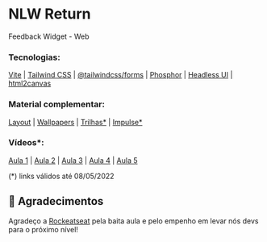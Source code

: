 # NLW Return
Feedback Widget - Web

### Tecnologias:
[Vite](https://vitejs.dev/guide/#scaffolding-your-first-vite-project) | 
[Tailwind CSS](https://tailwindcss.com/docs/installation) |
[@tailwindcss/forms](https://github.com/tailwindlabs/tailwindcss-forms) |
[Phosphor](https://phosphoricons.com/) | 
[Headless UI](https://headlessui.dev/react/popover) | 
[html2canvas](https://www.npmjs.com/package/html2canvas)

### Material complementar:
[Layout](https://www.figma.com/file/sk4LIu56Evs9fhFFYce6NT/Feedback-Widget-(Community)?node-id=100%3A2114) | 
[Wallpapers](https://www.figma.com/file/WPwlviG3NIrNdDs5mpsAzI/Wallpapers---NLW-Return-(Community)?node-id=0%3A1) | 
[Trilhas*](https://efficient-sloth-d85.notion.site/NLW-Return-4e1cf60ece8f42d08254810f7bb14401) | 
[Impulse*](https://efficient-sloth-d85.notion.site/Impulse-58f2daadb8e1433894420cbc57571087)

### Vídeos*:
[Aula 1](https://www.youtube.com/watch?v=dCb4nMEyH_4) | 
[Aula 2](https://www.youtube.com/watch?v=CbY7TA5y5aU) | 
[Aula 3](https://www.youtube.com/watch?v=bm2dnsPqcek) | 
[Aula 4](https://www.youtube.com/watch?v=p3rklgvqK4M) | 
[Aula 5](https://www.youtube.com/watch?v=YBp7UWyhe28)

(*) links válidos até 08/05/2022

## 💜 Agradecimentos
Agradeço a [Rockeatseat](https://rocketseat.com.br/) pela baita aula e pelo empenho em levar nós devs para o próximo nível!
